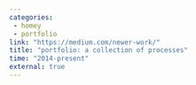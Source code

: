 ```yaml
---
categories:
 - homey
 - portfolio
link: "https://medium.com/newer-work/"
title: "portfolio: a collection of processes"
time: "2014-present"
external: true
---
```

